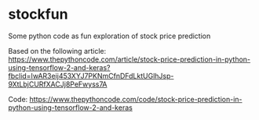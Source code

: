 # stockfun
Some python code as fun exploration of stock price prediction

Based on the following article: https://www.thepythoncode.com/article/stock-price-prediction-in-python-using-tensorflow-2-and-keras?fbclid=IwAR3eij453XYJ7PKNmCfnDFdLktUGlhJsp-9XtLbjCURfXACJj8PeFwyss7A

Code: https://www.thepythoncode.com/code/stock-price-prediction-in-python-using-tensorflow-2-and-keras